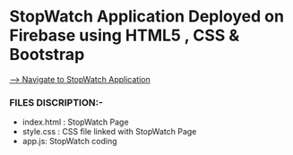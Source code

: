   
  # StopWatch Application Deployed on Firebase using HTML5 , CSS & Bootstrap
  
[--> Navigate to StopWatch Application](https://stopwatch-66ffb.web.app)

### FILES DISCRIPTION:-

* index.html : StopWatch Page
* style.css  : CSS file linked with StopWatch Page
* app.js: StopWatch coding
